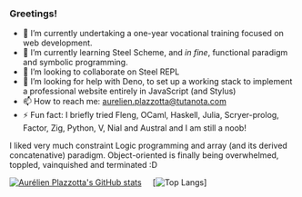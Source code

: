 ### Greetings!


- 🔭 I’m currently undertaking a one-year vocational training focused on web development.
- 🌱 I’m currently learning Steel Scheme, and _in fine_, functional paradigm and symbolic programming.
- 👯 I’m looking to collaborate on Steel REPL
- 🤔 I’m looking for help with Deno, to set up a working stack to implement a professional website entirely in JavaScript (and Stylus)
- 📫 How to reach me: aurelien.plazzotta@tutanota.com
- ⚡ Fun fact: I briefly tried Fleng, OCaml, Haskell, Julia, Scryer-prolog, Factor, Zig, Python, V, Nial and Austral and I am still a noob! 

I liked very much constraint Logic programming and array (and its derived concatenative) paradigm. Object-oriented is finally being overwhelmed, toppled, vainquished and terminated :D


[![Aurélien Plazzotta's GitHub stats](https://github-readme-stats.vercel.app/api?username=kenaryn&show_icons=true&theme=radical)](https://github.com/kenaryn/github-readme-stats)
&nbsp;&nbsp;&nbsp;&nbsp;[![Top Langs](https://github-readme-stats.vercel.app/api/top-langs/?username=kenaryn&langs_count=9&layout=donut&theme=radical)]
